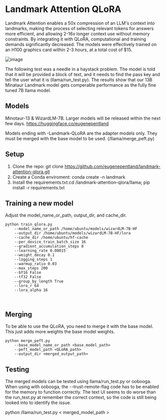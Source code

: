 # Landmark Attention QLoRA

Landmark Attention enables a 50x compression of an LLM's context into landmarks, making the process of selecting relevant tokens for answers more efficient, and allowing 2-16x longer context use without memory constraints. By integrating it with QLoRA, computational and training demands significantly decreased. The models were effectively trained on an H100 graphics card within 2-3 hours, at a total cost of $15.

![image](https://github.com/eugenepentland/landmark-attention-qlora/assets/32426720/50d36dae-3fd2-405f-9dc4-75d215f44903)

The following test was a needle in a haystack problem. The model is told that it will be provided a block of text, and it needs to find the pass key and tell the user what it is (llama/run_test.py). The results show that our 13B Minataur Landmark model gets comperable performance as the fully fine tuned 7B llama model.

## Models
Minotaur-13 & WizardLM-7B. Larger models will be released within the next few days.
https://huggingface.co/eugenepentland

Models ending with -Landmark-QLoRA are the adapter models only. They must be merged with the base model to be used. (/llama/merge_peft.py)

## Setup
1. Clone the repo: git clone https://github.com/eugenepentland/landmark-attention-qlora.git
2. Create a Conda enviroment: conda create -n landmark 
3. Install the requirements.txt:cd /landmark-attention-qlora/llama; pip install -r requirements.txt


## Training a new model
Adjust the model_name_or_path, output_dir, and cache_dir.
```
python train_qlora.py  
    --model_name_or_path /home/ubuntu/models/wizardLM-7B-HF 
    --output_dir /home/ubuntu/models/wizardLM-7B-HF/lora 
    --cache_dir /home/ubuntu/hf-cache 
    --per_device_train_batch_size 16     
    --gradient_accumulation_steps 8     
    --learning_rate 0.00015     
    --weight_decay 0.1     
    --logging_steps 1     
    --warmup_ratio 0.03 
    --max_steps 200 
    --bf16 False 
    --tf32 False 
    --group_by_length True 
    --lora_r 64 
    --lora_alpha 16 
    
   
```
## Merging
To be able to use the QLoRA, you need to merge it with the base model. This just adds more weights the base model weights. 
```
python merge_peft.py   
    --base_model_name_or_path <base_model_path> 
    --peft_model_path <QLoRA_path> 
    --output_dir <merged_output_path> 
```

## Testing
The merged models can be tested using llama/run_test.py or oobooga. When using with oobooga, the --trust-remote-flag code has to be enabled for the memory to function correctly. The text UI seems to do worse than the run_test.py at remember the correct context, so the code is still being looked into to identify the issue.

python /llama/run_test.py < merged_model_path >
